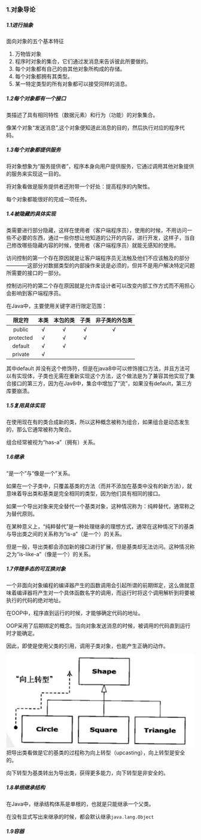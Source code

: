 ### 1.对象导论
##### 1.1进行抽象
面向对象的五个基本特征

1. 万物皆对象
2. 程序时对象的集合，它们通过发消息来告诉彼此所要做的。
3. 每个对象都有自己的由其他对象所构成的存储。
4. 每个对象都拥有其类型。
5. 某一特定类型的所有对象都可以接受同样的消息。

##### 1.2每个对象都有一个接口
类描述了具有相同特性（数据元素）和行为（功能）的对象集合。

像某个对象“发送消息”,这个对象便知道此消息的目的，然后执行对应的程序代码。

##### 1.3每个对象都提供服务
将对象想象为“服务提供者”，程序本身向用户提供服务，它通过调用其他对象提供的服务来实现这一目的。

将对象看做是服务提供者还附带一个好处：提高程序的内聚性。

每个对象都能很好的完成一项任务。

##### 1.4被隐藏的具体实现
类需要进行部分隐藏，这样在使用者（客户端程序员），使用的时候，不用访问一些不必要的东西，通过一些你想让他知道的公开的内容，进行开发，这样子，当自己修改哪些隐藏内容的时候，使用者（客户端程序员）就能无感知的使用。

访问控制的第一个存在原因就是让客户端程序员无法触及他们不应该触及的部分————这部分对数据类型的内部操作来说是必须的，但并不是用户解决特定问题所需要的接口的一部分。

控制访问符的第二个存在原因就是允许库设计者可以改变内部工作方式而不用担心会影响到客户端程序员。

在Java中，主要使用关键字进行限定范围：

| 限定符    | 本类  | 本包的类  | 子类 | 非子类的外包类  |
|:---------:|:----:|:--------:|:----:|:--------------:|
|  public   |  √   |    √     |  √   |       √        |
| protected |  √   |    √     |  √   |                |
|  default  |  √   |    √     |      |                |
|  private  |  √   |          |      |                |

其中default 并没有这个修饰符，但是在java8中可以修饰接口方法，并且方法可以有实现体，子类也无需在重新实现这个方法，这个做法是为了兼容其他实现了集合接口的第三方，因为在Jav8中，集合中增加了“流”，如果没有default，第三方库要崩溃。

##### 1.5复用具体实现
在使用现在有的类合成新的类，所以这种概念被称为组合，如果组合是动态发生的，那么它通常被称为聚合。

组合经常被视为“has-a”（拥有）关系。

##### 1.6继承
“是一个”与“像是一个”关系。

如果在一个子类中，只覆盖基类的方法（而并不添加在基类中没有的新方法），就意味着导出类和基类是完全相同的类型，因为他们具有相同的接口。

如果一个导出对象来完全替代一个基类对象，这种情况称为：纯粹替代，通常称之为替代原则。

在某种意义上，“纯粹替代”是一种处理继承的理想方式，通常在这种情况下的基类与导出类之间的关系称为“is-a”（是一个）的关系。

但是一般，导出类都会添加新的接口进行扩展，但是基类却无法访问。这种情况称之为“is-like-a”（像是一个）的关系。

##### 1.7伴随多态的可互换对象

一个非面向对象编程的编译器产生的函数调用会引起所谓的前期绑定，这么做就意味着编译器将产生对一个具体函数名字的调用，而运行时将这个调用解析到将要被执行的代码的绝对地址。

在OOP中，程序直到运行的时候，才能够确定代码的地址。

OOP采用了后期绑定的概念。当向对象发送消息的时候，被调用的代码直到运行时才能确定。

因此，即使是使用父类的引用，调用子类对象，也能产生正确的动作。

![](assets/1.对象导论-5adac574.png "向上转型")
把导出类看做是它的基类的过程称为向上转型（upcasting），向上转型是安全的。

向下转型为基类转出为导出类，获得更多能力，向下转型是非安全的。

##### 1.8单根继承结构
在Java中，继承结构体系是单根的，也就是只能继承一个父类。

在没有显式写出来继承的时候，都会默认继承`java.lang.Object`

##### 1.9容器
